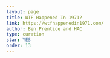 ```yaml
---
layout: page
title: WTF Happened In 1971?
link: https://wtfhappenedin1971.com/
author: Ben Prentice and HAC
type: curation
star: YES
order: 13
---
```

